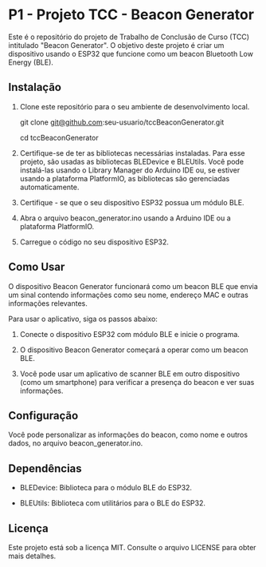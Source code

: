 # P1 - Projeto TCC - Beacon Generator

Este é o repositório do projeto de Trabalho de Conclusão de Curso (TCC) intitulado "Beacon Generator". O objetivo deste projeto é criar um dispositivo usando o ESP32 que funcione como um beacon Bluetooth Low Energy (BLE).

## Instalação

1. Clone este repositório para o seu ambiente de desenvolvimento local.

    git clone git@github.com:seu-usuario/tccBeaconGenerator.git
   
    cd tccBeaconGenerator

3. Certifique-se de ter as bibliotecas necessárias instaladas. Para esse projeto, são usadas as bibliotecas BLEDevice e BLEUtils. Você pode instalá-las usando o Library Manager do Arduino IDE ou, se estiver usando a plataforma PlatformIO, as bibliotecas são gerenciadas automaticamente.

4. Certifique - se que o seu dispositivo ESP32 possua um módulo BLE.
   
5. Abra o arquivo beacon_generator.ino usando a Arduino IDE ou a plataforma PlatformIO.

6. Carregue o código no seu dispositivo ESP32.

## Como Usar

O dispositivo Beacon Generator funcionará como um beacon BLE que envia um sinal contendo informações como seu nome, endereço MAC e outras informações relevantes.

Para usar o aplicativo, siga os passos abaixo:

1. Conecte o dispositivo ESP32 com módulo BLE e inicie o programa.

2. O dispositivo Beacon Generator começará a operar como um beacon BLE.

3. Você pode usar um aplicativo de scanner BLE em outro dispositivo (como um smartphone) para verificar a presença do beacon e ver suas informações.

## Configuração

Você pode personalizar as informações do beacon, como nome e outros dados, no arquivo beacon_generator.ino.

## Dependências
  - BLEDevice: Biblioteca para o módulo BLE do ESP32.

  - BLEUtils: Biblioteca com utilitários para o BLE do ESP32.

## Licença
Este projeto está sob a licença MIT. Consulte o arquivo LICENSE para obter mais detalhes.
